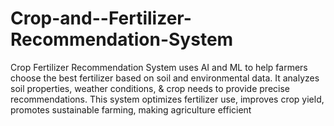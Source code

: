 # Crop-and--Fertilizer-Recommendation-System
Crop Fertilizer Recommendation System uses AI and ML to help farmers choose the best fertilizer based on soil and environmental data. It analyzes soil properties, weather conditions, &amp; crop needs to provide precise recommendations. This system optimizes fertilizer use, improves crop yield, promotes sustainable farming, making agriculture efficient
